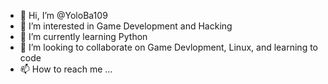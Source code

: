 - 👋 Hi, I’m @YoloBa109
- 👀 I’m interested in Game Development and Hacking
- 🌱 I’m currently learning Python
- 💞️ I’m looking to collaborate on Game Devlopment, Linux, and learning to code
- 📫 How to reach me ...

<!---
YoloBa109/YoloBa109 is a ✨ special ✨ repository because its `README.md` (this file) appears on your GitHub profile.
You can click the Preview link to take a look at your changes.
--->
